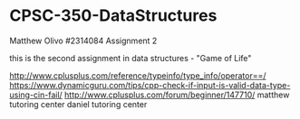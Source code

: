 # CPSC-350-DataStructures


Matthew Olivo
#2314084
Assignment 2


this is the second assignment in data structures - "Game of Life"


http://www.cplusplus.com/reference/typeinfo/type_info/operator==/
https://www.dynamicguru.com/tips/cpp-check-if-input-is-valid-data-type-using-cin-fail/
http://www.cplusplus.com/forum/beginner/147710/
matthew tutoring center
daniel tutoring center
